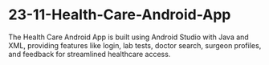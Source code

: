 # 23-11-Health-Care-Android-App
The Health Care Android App is built using Android Studio with Java and XML, providing features like login, lab tests, doctor search, surgeon profiles, and feedback for streamlined healthcare access.
